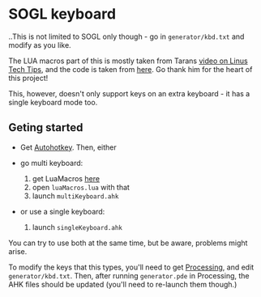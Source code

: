 # SOGL keyboard

..This is not limited to SOGL only though - go in `generator/kbd.txt` and modify as you like.

The LUA macros part of this is mostly taken from Tarans [video on Linus Tech Tips](https://www.youtube.com/watch?v=Arn8ExQ2Gjg), and the code is taken from  [here](https://github.com/TaranVH/2nd-keyboard/tree/master/LUAMACROS). Go thank him for the heart of this project!

This, however, doesn't only support keys on an extra keyboard - it has a single keyboard mode too.

## Geting started

- Get [Autohotkey](https://autohotkey.com/). Then, either
- go multi keyboard:
  1. get LuaMacros [here](http://www.hidmacros.eu/forum/viewtopic.php?f=10&t=241#p794)
  2. open `luaMacros.lua` with that
  3. launch `multiKeyboard.ahk`


- or use a single keyboard:
  1. launch `singleKeyboard.ahk`

You can try to use both at the same time, but be aware, problems might arise.

To modify the keys that this types, you'll need to get [Processing](processing.org/), and edit `generator/kbd.txt`. Then, after running `generator.pde` in Processing, the AHK files should be updated (you'll need to re-launch them though.)